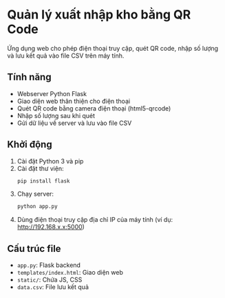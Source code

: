 # Quản lý xuất nhập kho bằng QR Code

Ứng dụng web cho phép điện thoại truy cập, quét QR code, nhập số lượng và lưu kết quả vào file CSV trên máy tính.

## Tính năng
- Webserver Python Flask
- Giao diện web thân thiện cho điện thoại
- Quét QR code bằng camera điện thoại (html5-qrcode)
- Nhập số lượng sau khi quét
- Gửi dữ liệu về server và lưu vào file CSV

## Khởi động
1. Cài đặt Python 3 và pip
2. Cài đặt thư viện:
   ```bash
   pip install flask
   ```
3. Chạy server:
   ```bash
   python app.py
   ```
4. Dùng điện thoại truy cập địa chỉ IP của máy tính (ví dụ: http://192.168.x.x:5000)

## Cấu trúc file
- `app.py`: Flask backend
- `templates/index.html`: Giao diện web
- `static/`: Chứa JS, CSS
- `data.csv`: File lưu kết quả
